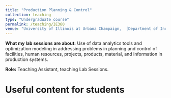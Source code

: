 ```yaml
---
title: "Production Planning & Control"
collection: teaching
type: "Undergraduate course"
permalink: /teaching/IE360
venue: "University of Illinois at Urbana Champaign,  [Department of Industrial & Enterprise Systems Engineering](https://ise.illinois.edu)"
---
```


**What my lab sessions are about:** Use of data analytics tools and optimization modeling in addressing problems in planning and control of facilities, human resources, projects, products, material, and information in production systems.

**Role:** Teaching Assistant, teaching Lab Sessions.

# Useful content for students

